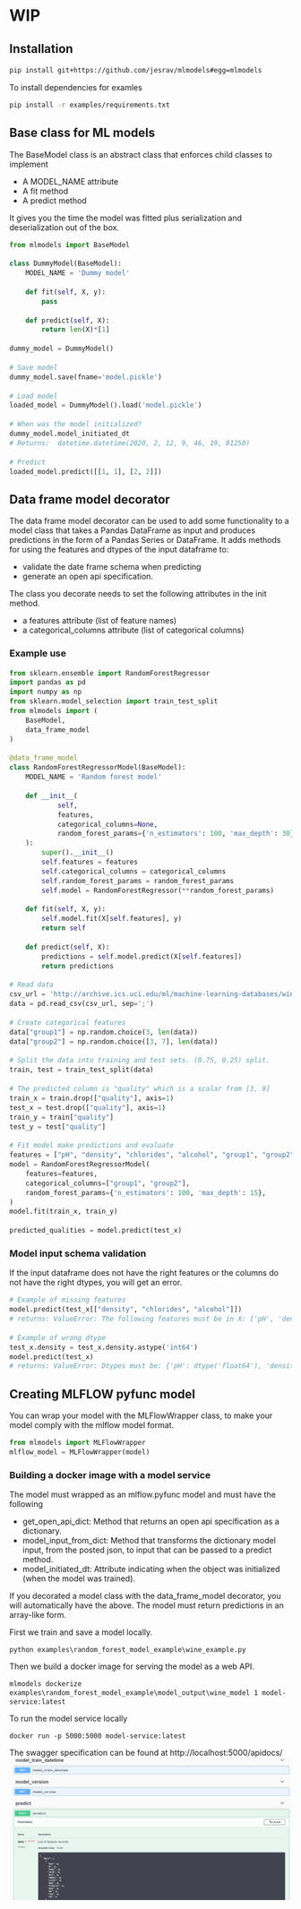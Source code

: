 # WIP

## Installation
```bash
pip install git+https://github.com/jesrav/mlmodels#egg=mlmodels
```
To install dependencies for examles
```bash
pip install -r examples/requirements.txt
```
## Base class for ML models
The BaseModel class is an abstract class that enforces child classes to implement
- A MODEL_NAME attribute
- A fit method
- A predict method

It gives you the time the model was fitted plus serialization and deserialization out of the box.

```python
from mlmodels import BaseModel

class DummyModel(BaseModel):
    MODEL_NAME = 'Dummy model'
    
    def fit(self, X, y):
        pass

    def predict(self, X):
        return len(X)*[1]

dummy_model = DummyModel()

# Save model
dummy_model.save(fname='model.pickle')

# Load model
loaded_model = DummyModel().load('model.pickle')

# When was the model initialized?
dummy_model.model_initiated_dt
# Returns:  datetime.datetime(2020, 2, 12, 9, 46, 19, 81250)

# Predict
loaded_model.predict([[1, 1], [2, 2]])
```
## Data frame model decorator
The data frame model decorator can be used to add some functionality to a model class that takes a Pandas DataFrame as input and produces predictions in the form of a Pandas Series or DataFrame.
It adds methods for using the features and dtypes of the input dataframe to:
- validate the date frame schema when predicting
- generate an open api specification.

The class you decorate needs to set the following attributes in the init method.
- a features attribute (list of feature names)
- a categorical_columns attribute (list of categorical columns)

### Example use
```python
from sklearn.ensemble import RandomForestRegressor
import pandas as pd
import numpy as np
from sklearn.model_selection import train_test_split
from mlmodels import (
    BaseModel,
    data_frame_model
)

@data_frame_model
class RandomForestRegressorModel(BaseModel):
    MODEL_NAME = 'Random forest model'

    def __init__(
            self,
            features,
            categorical_columns=None,
            random_forest_params={'n_estimators': 100, 'max_depth': 30},
    ):
        super().__init__()
        self.features = features
        self.categorical_columns = categorical_columns
        self.random_forest_params = random_forest_params
        self.model = RandomForestRegressor(**random_forest_params)

    def fit(self, X, y):
        self.model.fit(X[self.features], y)
        return self

    def predict(self, X):
        predictions = self.model.predict(X[self.features])
        return predictions

# Read data
csv_url = 'http://archive.ics.uci.edu/ml/machine-learning-databases/wine-quality/winequality-red.csv'
data = pd.read_csv(csv_url, sep=';')

# Create categorical features
data["group1"] = np.random.choice(3, len(data))
data["group2"] = np.random.choice([3, 7], len(data))

# Split the data into training and test sets. (0.75, 0.25) split.
train, test = train_test_split(data)

# The predicted column is "quality" which is a scalar from [3, 9]
train_x = train.drop(["quality"], axis=1)
test_x = test.drop(["quality"], axis=1)
train_y = train["quality"]
test_y = test["quality"]

# Fit model make predictions and evaluate
features = ["pH", "density", "chlorides", "alcohol", "group1", "group2"]
model = RandomForestRegressorModel(
    features=features,    
    categorical_columns=["group1", "group2"],
    random_forest_params={'n_estimators': 100, 'max_depth': 15},
)
model.fit(train_x, train_y)

predicted_qualities = model.predict(test_x)
```
### Model input schema validation
If the input dataframe does not have the right features or the columns do not have the right dtypes,
you will get an error.
```python
# Example of missing features
model.predict(test_x[["density", "chlorides", "alcohol"]])
# returns: ValueError: The following features must be in X: ['pH', 'density', 'chlorides', 'alcohol', 'group1', 'group2']

# Example of wrong dtype
test_x.density = test_x.density.astype('int64')
model.predict(test_x)
# returns: ValueError: Dtypes must be: {'pH': dtype('float64'), 'density': dtype('float64'), 'chlorides': dtype('float64'), 'alcohol': dtype('float64'), 'group1': dtype('int32'), 'group2': dtype('int32')}
```

## Creating MLFLOW pyfunc model
You can wrap your model with the MLFlowWrapper class, to make your model comply with the mlflow model format.
```python
from mlmodels import MLFlowWrapper
mlflow_model = MLFlowWrapper(model)
```

### Building a docker image with a model service
The model must wrapped as an mlflow.pyfunc model and must have the following 
- get_open_api_dict: Method that returns an open api specification as a dictionary.
- model_input_from_dict: Method that transforms the dictionary model input, from the posted json, to input that can be passed to a predict method.
- model_initiated_dt: Attribute indicating when the object was initialized (when the model was trained).

If you decorated a model class with the data_frame_model decorator, you will automatically have the above.
The model must return predictions in an array-like form.  

First we train and save a model locally.
```console
python examples\random_forest_model_example\wine_example.py
```
Then we build a docker image for serving the model as a web API. 
```console
mlmodels dockerize examples\random_forest_model_example\model_output\wine_model 1 model-service:latest
```
To run the model service locally
```console
docker run -p 5000:5000 model-service:latest
```
The swagger specification can be found at http://localhost:5000/apidocs/
![](docs/swagger_screenshot.jpg)